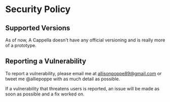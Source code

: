 # Security Policy

## Supported Versions

As of now, A Cappella doesn't have any official versioning and is really more of a prototype.

<!--- Use this section to tell people about which versions of your project are
currently being supported with security updates.

| Version | Supported          |
| ------- | ------------------ |
| 5.1.x   | :white_check_mark: |
| 5.0.x   | :x:                |
| 4.0.x   | :white_check_mark: |
| < 4.0   | :x:                | --->

## Reporting a Vulnerability

To report a vulnerability, please email me at allisonpoppe89@gmail.com or tweet me @alliepoppe
with as much detail as possible.

If a vulnerability that threatens users is reported, an issue will be made as soon as possible
and a fix worked on.
